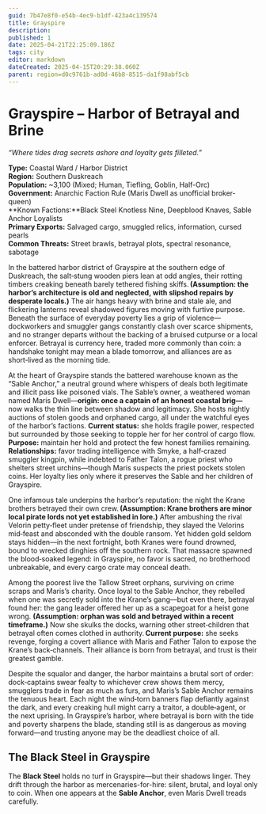 ```yaml
---
guid: 7b47e8f0-e54b-4ec9-b1df-423a4c139574
title: Grayspire
description:
published: 1
date: 2025-04-21T22:25:09.186Z
tags: city
editor: markdown
dateCreated: 2025-04-15T20:29:38.060Z
parent: region=d0c9761b-ad0d-46b8-8515-da1f98abf5cb
---
```


# Grayspire – Harbor of Betrayal and Brine
*“Where tides drag secrets ashore and loyalty gets filleted.”*

**Type:** Coastal Ward / Harbor District  
**Region:** Southern Duskreach  
**Population:** ~3,100 (Mixed; Human, Tiefling, Goblin, Half-Orc)  
**Government:** Anarchic Faction Rule (Maris Dwell as unofficial broker-queen)  
**Known Factions:**Black Steel Knotless Nine, Deepblood Knaves, Sable Anchor Loyalists  
**Primary Exports:** Salvaged cargo, smuggled relics, information, cursed pearls  
**Common Threats:** Street brawls, betrayal plots, spectral resonance, sabotage  

In the battered harbor district of Grayspire at the southern edge of Duskreach, the salt‑stung wooden piers lean at odd angles, their rotting timbers creaking beneath barely tethered fishing skiffs. **(Assumption: the harbor’s architecture is old and neglected, with slipshod repairs by desperate locals.)** The air hangs heavy with brine and stale ale, and flickering lanterns reveal shadowed figures moving with furtive purpose. Beneath the surface of everyday poverty lies a grip of violence—dockworkers and smuggler gangs constantly clash over scarce shipments, and no stranger departs without the backing of a bruised cutpurse or a local enforcer. Betrayal is currency here, traded more commonly than coin: a handshake tonight may mean a blade tomorrow, and alliances are as short‑lived as the morning tide.

At the heart of Grayspire stands the battered warehouse known as the “Sable Anchor,” a neutral ground where whispers of deals both legitimate and illicit pass like poisoned vials. The Sable’s owner, a weathered woman named Maris Dwell—**origin: once a captain of an honest coastal brig—** now walks the thin line between shadow and legitimacy. She hosts nightly auctions of stolen goods and orphaned cargo, all under the watchful eyes of the harbor’s factions. **Current status:** she holds fragile power, respected but surrounded by those seeking to topple her for her control of cargo flow. **Purpose:** maintain her hold and protect the few honest families remaining. **Relationships:** favor trading intelligence with Smyke, a half‑crazed smuggler kingpin, while indebted to Father Talon, a rogue priest who shelters street urchins—though Maris suspects the priest pockets stolen coins. Her loyalty lies only where it preserves the Sable and her children of Grayspire.

One infamous tale underpins the harbor’s reputation: the night the Krane brothers betrayed their own crew. **(Assumption: Krane brothers are minor local pirate lords not yet established in lore.)** After ambushing the rival Velorin petty‑fleet under pretense of friendship, they slayed the Velorins mid‑feast and absconded with the double ransom. Yet hidden gold seldom stays hidden—in the next fortnight, both Kranes were found drowned, bound to wrecked dinghies off the southern rock. That massacre spawned the blood‑soaked legend: in Grayspire, no favor is sacred, no brotherhood unbreakable, and every cargo crate may conceal death.

Among the poorest live the Tallow Street orphans, surviving on crime scraps and Maris’s charity. Once loyal to the Sable Anchor, they rebelled when one was secretly sold into the Krane’s gang—but even there, betrayal found her: the gang leader offered her up as a scapegoat for a heist gone wrong. **(Assumption: orphan was sold and betrayed within a recent timeframe.)** Now she skulks the docks, warning other street‑children that betrayal often comes clothed in authority. **Current purpose:** she seeks revenge, forging a covert alliance with Maris and Father Talon to expose the Krane’s back‑channels. Their alliance is born from betrayal, and trust is their greatest gamble.

Despite the squalor and danger, the harbor maintains a brutal sort of order: dock‑captains swear fealty to whichever crew shows them mercy, smugglers trade in fear as much as furs, and Maris’s Sable Anchor remains the tenuous heart. Each night the wind‑torn banners flap defiantly against the dark, and every creaking hull might carry a traitor, a double‑agent, or the next uprising. In Grayspire’s harbor, where betrayal is born with the tide and poverty sharpens the blade, standing still is as dangerous as moving forward—and trusting anyone may be the deadliest choice of all.

## The Black Steel in Grayspire

The **Black Steel** holds no turf in Grayspire—but their shadows linger. They drift through the harbor as mercenaries-for-hire: silent, brutal, and loyal only to coin. When one appears at the **Sable Anchor**, even Maris Dwell treads carefully.

